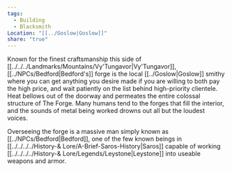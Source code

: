 ```yaml
---
tags:
  - Building
  - Blacksmith
Location: "[[../Goslow|Goslow]]"
share: "true"
---
```



Known for the finest craftsmanship this side of [[../../../Landmarks/Mountains/Vy'Tungavor|Vy'Tungavor]], [[../NPCs/Bedford|Bedford's]] forge is the local [[../Goslow|Goslow]] smithy where you can get anything you desire made if you are willing to both pay the high price, and wait patiently on the list behind high-priority clientele. Heat bellows out of the doorway and permeates the entire colossal structure of The Forge. Many humans tend to the forges that fill the interior, and the sounds of metal being worked drowns out all but the loudest voices.

Overseeing the forge is a massive man simply known as [[../NPCs/Bedford|Bedford]], one of the few known beings in [[../../../../History-& Lore/A-Brief-Saros-History|Saros]] capable of working [[../../../../History-& Lore/Legends/Leystone|Leystone]] into useable weapons and armor.